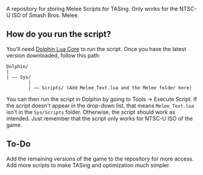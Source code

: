 A repository for storing Melee Scripts for TASing. Only works for the NTSC-U ISO of Smash Bros. Melee.

## How do you run the script?

You'll need [Dolphin Lua Core](https://github.com/SwareJonge/Dolphin-Lua-Core) to run the script. Once you have the latest version downloaded, follow this path: 

```
Dolphin/
|
| –– Sys/
        |
        | –– Scripts/ (Add Melee_Text.lua and the Melee folder here)
```

You can then run the script in Dolphin by going to Tools -> Execute Script. If the script doesn't appear in the drop-down list, that means `Melee_Text.lua` isn't in the `Sys/Scripts` folder. Otherwise, the script should work as intended. Just remember that the script only works for NTSC-U ISO of the game.

## To-Do

Add the remaining versions of the game to the repository for more access.
Add more scripts to make TASing and optimization much simpler. 